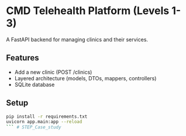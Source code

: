 # CMD Telehealth Platform (Levels 1-3)

A FastAPI backend for managing clinics and their services.

## Features
- Add a new clinic (POST /clinics)
- Layered architecture (models, DTOs, mappers, controllers)
- SQLite database

## Setup
```bash
pip install -r requirements.txt
uvicorn app.main:app --reload
``` #   S T E P _ C a s e _ s t u d y  
 